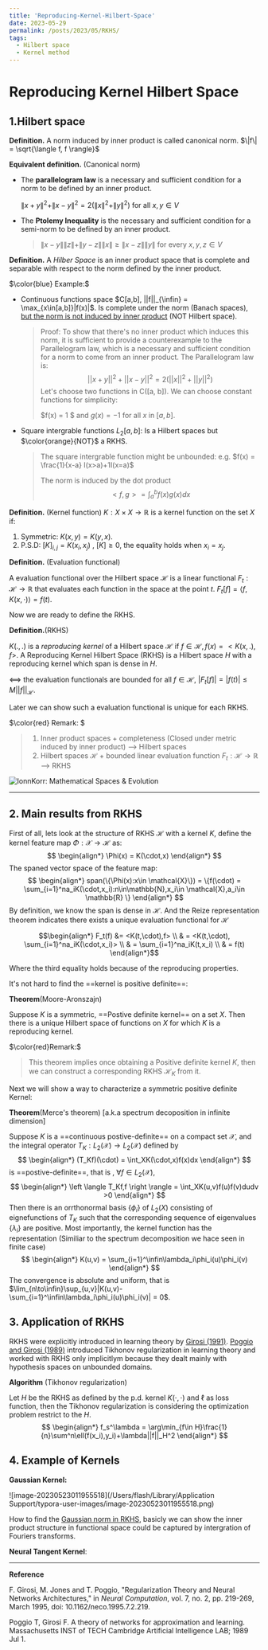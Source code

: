 ```yaml
---
title: 'Reproducing-Kernel-Hilbert-Space'
date: 2023-05-29
permalink: /posts/2023/05/RKHS/
tags:
  - Hilbert space
  - Kernel method
---
```



# Reproducing Kernel Hilbert Space



## 1.Hilbert space

**Definition.** A norm induced by inner product is called canonical norm. $\|f\| = \sqrt{\langle f, f \rangle}$

**Equivalent definition.** (Canonical norm)

* The __parallelogram law__ is a necessary and sufficient condition for a norm to be defined by an inner product.

  $\|x + y\|^2 + \|x - y\|^2 = 2(\|x\|^2 + \|y\|^2)$ for all $x, y \in V$

* The __Ptolemy Inequality__ is the necessary and sufficient condition for a semi-norm to be defined by an inner product.

  >$\|x-y\|\|z\|+\|y-z\|\|x\| \geq \|x-z\|\|y\|$ for every $x,y,z \in V$ 

**Definition.** A _Hilber Space_ is  an inner product space that is complete and separable with respect to the norm defined by the inner product.

$\color{blue} Example:$

* Continuous functions space $C[a,b], ||f||_{\infin} = \max_{x\in[a,b]}|f(x)|$. Is  complete under the norm (Banach spaces), <u>but the norm is not induced by inner product</u> (NOT Hilbert space). 

  > Proof: To show that there's no inner product which induces this norm, it is sufficient to provide a counterexample to the Parallelogram law, which is a necessary and sufficient condition for a norm to come from an inner product. The Parallelogram law is:
  > $$
  > ||x + y||^2 + ||x - y||^2 = 2(||x||^2 + ||y||^2)
  > $$
  > Let's choose two functions in C([a, b]). We can choose constant functions for simplicity:
  >
  > $f(x) = 1 $ and $g(x) = -1$ for all $x$ in $[a, b]$.

* Square intergrable functions $L_2[a,b]$: Is a Hilbert spaces but $\color{orange}{NOT}$  a RKHS.

  > The square intergrable function might be unbounded: e.g. $f(x) = \frac{1}{x-a} I(x>a)+1I(x=a)$ 
  >
  > The norm is induced by the dot product
  > $$
  > <f,g> = \int_a^bf(x)g(x)dx
  > $$
  >

**Definition.** (Kernel function) $K: X\times X\to \mathbb{R}$ is a kernel function on the set $X$ if: 

1. Symmetric: $K(x,y) =K(y,x)$.
2. P.S.D: $[K]_{i,j} = K(x_i,x_j)$ , $[K]\geq 0$, the equality holds when $x_i = x_j$.

**Definition.** (Evaluation functional) 

A evaluation functional over the Hilbert space $\mathcal{H}$ is a linear functional $F_t:\mathcal{H}\to \mathbb{R}$ that evaluates each function in the space at the point $t$. $F_t[f] = \langle f, K(x,\cdot)\rangle = f(t)$.

Now we are ready to define the RKHS.

**Definition.**(RKHS)

 $K(.,.)$ is a _reproducing kernel_ of a Hilbert space $\mathcal{H}$ if $f\in\mathcal{H}, f(x) = <K(x,.),f>$. A Reproducing Kernel Hilbert Space (RKHS) is a Hilbert space $H$ with a reproducing kernel which span is dense in $H$. 

<==> the evaluation functionals are bounded for all $f\in \mathcal{H}$, $|F_t[f]| = |f(t)|\leq M||f||_{\mathcal{H}}$.

Later we can show such a evaluation functional is unique for each RKHS.

$\color{red} Remark: $

>1. Inner product spaces + completeness (Closed under metric induced by inner product) --> Hilbert spaces 
>2. Hilbert spaces $\mathcal{H}$ + bounded linear evaluation function $F_t: \mathcal{H} \to \mathbb{R}$ --> RKHS

![IonnKorr: Mathematical Spaces & Evolution](https://1.bp.blogspot.com/-y0GJf0DBfW8/X2nqmNhhL7I/AAAAAAAAHFA/os6YEzTsaTsgKmUi_g_4t4dCfJUoZg6YQCLcBGAsYHQ/s1469/Spaces-Hilbert-01-goog.jpg)

----

## 2. Main results from RKHS

First of all, lets look at the structure of RKHS $\mathcal{H}$ with a kernel $K$, define the kernel feature map $\Phi: \mathcal{X}\to \mathcal{H}$ as:
$$
\begin{align*}
\Phi(x) = K(\cdot,x)
\end{align*}
$$
The spaned vector space of the feature map:
$$
\begin{align*}
span(\{\Phi(x):x\in \mathcal{X}\}) = \{f(\cdot) = \sum_{i=1}^na_iK(\cdot,x_i):n\in\mathbb{N},x_i\in \mathcal{X},a_i\in \mathbb{R} \}
\end{align*}
$$
By definition, we know the span is dense in $\mathcal{H}$. And the Reize representation theorem indicates there exists a unique evaluation functional for $\mathcal{H}$

$$\begin{align*}
F_t(f) &= <K(t,\cdot),f> \\
& = <K(t,\cdot), \sum_{i=1}^na_iK(\cdot,x_i)> \\
& = \sum_{i=1}^na_iK(t,x_i) \\
& = f(t)
\end{align*}$$

Where the third equality holds because of the reproducing properties.

It's not hard to find the ==kernel is positive definite==:

**Theorem**(Moore-Aronszajn)

Suppose $K$ is a symmetric, ==Postive definite kernel== on a set $X$. Then there is a unique Hilbert space of functions on $X$ for which $K$ is a reproducing kernel.

$\color{red}Remark:$ 

> This theorem implies once obtaining a Positive definite kernel $K$, then we can construct a corresponding RKHS $\mathcal{H}_K$ from it. 

Next we will show a way to characterize a symmetric positive definite Kernel:

**Theorem**(Merce's theorem) [a.k.a spectrum decoposition in infinite dimension]

Suppose $K$ is a ==continuous postive-definite== on a compact set $\mathcal{X}$, and the integral operator $T_K:L_2(\mathcal{X})\to L_2(\mathcal{X})$ defined by
$$
\begin{align*}
(T_Kf)(\cdot) = \int_XK(\cdot,x)f(x)dx
\end{align*}
$$
is ==postive-definite==, that is , $\forall f\in L_2(\mathcal{X})$,
$$
\begin{align*}
\left \langle T_Kf,f \right \rangle = \int_XK(u,v)f(u)f(v)dudv >0
\end{align*}
$$
Then there is an orrthonormal basis $\{\phi_i\}$ of $L_2(X)$ consisting of eignefunctions of $T_K$ such that the corresponding sequence of eigenvalues $\{\lambda_i\}$ are positive. Most importantly, the kernel function has the representation (Similiar to the spectrum decomposition we hace seen in finite case)
$$
\begin{align*}
K(u,v) = \sum_{i=1}^\infin\lambda_i\phi_i(u)\phi_i(v)
\end{align*}
$$
The convergence is absolute and uniform, that is $\lim_{n\to\infin}\sup_{u,v}|K(u,v)-\sum_{i=1}^\infin\lambda_i\phi_i(u)\phi_i(v)| = 0$.

## 3. Application of RKHS

RKHS were explicitly introduced in learning theory by [Girosi (1991)](https://ieeexplore.ieee.org/abstract/document/6796297). [Poggio and Girosi (1989)](https://apps.dtic.mil/sti/citations/ADA212359) introduced Tikhonov regularization in learning theory and worked with RKHS only implicitlym because they dealt mainly with hypothesis spaces on unbounded domains. 

**Algorithm** (Tikhonov regularization)

Let $H$ be the RKHS as defined by the p.d. kernel $K(\cdot,\cdot)$ and $\ell$ as loss function, then the Tikhonov regularization is considering the optimization problem restrict to the $H$.
$$
\begin{align*}
f_s^\lambda = \arg\min_{f\in H}\frac{1}{n}\sum^n\ell(f(x_i),y_i)+\lambda||f||_H^2
\end{align*}
$$


## 4. Example of Kernels

**Gaussian Kernel:**

![image-20230523011955518](/Users/flash/Library/Application Support/typora-user-images/image-20230523011955518.png)

How to find the [Gaussian norm in RKHS](https://stats.stackexchange.com/questions/372876/rkhs-norm-and-fourier-transform-link#:~:text=The%20RKHS%20corresponding%20to%20this%20kernel%2C%20denoted%20H,i%20%E2%88%92%20x%20j%20‖%202%20σ%202%29.), basicly we can show the inner product structure in functional space could be captured by intergration of Fouriers transforms. 

**Neural Tangent Kernel**:



----

**Reference**

F. Girosi, M. Jones and T. Poggio, "Regularization Theory and Neural Networks Architectures," in *Neural Computation*, vol. 7, no. 2, pp. 219-269, March 1995, doi: 10.1162/neco.1995.7.2.219.

Poggio T, Girosi F. A theory of networks for approximation and learning. Massachusetts INST of TECH Cambridge Artificial Intelligence LAB; 1989 Jul 1.

